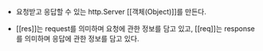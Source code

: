 - 요청받고 응답할 수 있는 http.Server [[객체(Object)]]를 만든다.

- [[res]]는 request를 의미하며 요청에 관한 정보를 담고 있고, [[req]]는 response를 의미하며 응답에 관한 정보를 담고 있다.